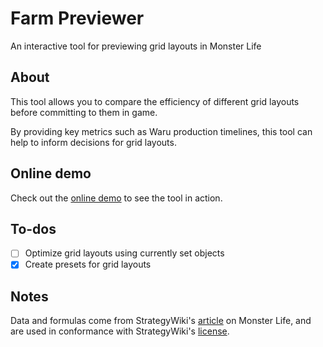 # Farm Previewer
An interactive tool for previewing grid layouts in Monster Life

## About
This tool allows you to compare the efficiency of different grid layouts before committing to them in game.

By providing key metrics such as Waru production timelines, this tool can help to inform decisions for grid layouts.

## Online demo
Check out the [online demo](https://hibiku.github.io/farm-previewer/) to see the tool in action.

## To-dos
- [ ] Optimize grid layouts using currently set objects
- [x] Create presets for grid layouts

## Notes
Data and formulas come from StrategyWiki's [article](https://strategywiki.org/wiki/MapleStory/Monster_Life) on Monster Life, and are used in conformance with StrategyWiki's [license](https://strategywiki.org/wiki/StrategyWiki:License).